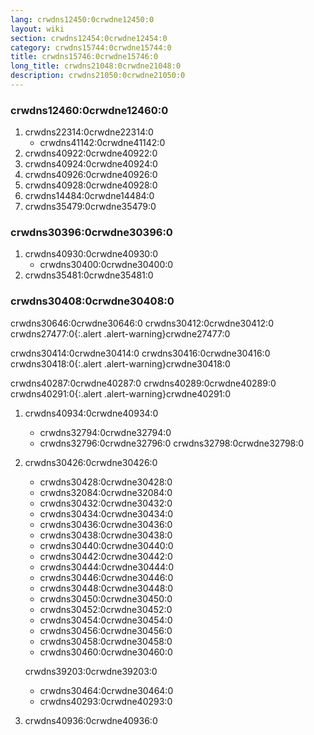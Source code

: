 ```yaml
---
lang: crwdns12450:0crwdne12450:0
layout: wiki
section: crwdns12454:0crwdne12454:0
category: crwdns15744:0crwdne15744:0
title: crwdns15746:0crwdne15746:0
long_title: crwdns21048:0crwdne21048:0
description: crwdns21050:0crwdne21050:0
---
```


### crwdns12460:0crwdne12460:0
1. crwdns22314:0crwdne22314:0
   - crwdns41142:0crwdne41142:0
1. crwdns40922:0crwdne40922:0
1. crwdns40924:0crwdne40924:0
1. crwdns40926:0crwdne40926:0
1. crwdns40928:0crwdne40928:0
1. crwdns14484:0crwdne14484:0
1. crwdns35479:0crwdne35479:0

### crwdns30396:0crwdne30396:0
1. crwdns40930:0crwdne40930:0
   - crwdns30400:0crwdne30400:0
1. crwdns35481:0crwdne35481:0

### crwdns30408:0crwdne30408:0

crwdns30646:0crwdne30646:0 crwdns30412:0crwdne30412:0
crwdns27477:0{:.alert .alert-warning}crwdne27477:0

crwdns30414:0crwdne30414:0 crwdns30416:0crwdne30416:0
crwdns30418:0{:.alert .alert-warning}crwdne30418:0

crwdns40287:0crwdne40287:0 crwdns40289:0crwdne40289:0
crwdns40291:0{:.alert .alert-warning}crwdne40291:0

1. crwdns40934:0crwdne40934:0
   - crwdns32794:0crwdne32794:0
   - crwdns32796:0crwdne32796:0 crwdns32798:0crwdne32798:0

1. crwdns30426:0crwdne30426:0
   - crwdns30428:0crwdne30428:0
   - crwdns32084:0crwdne32084:0
   - crwdns30432:0crwdne30432:0
   - crwdns30434:0crwdne30434:0
   - crwdns30436:0crwdne30436:0
   - crwdns30438:0crwdne30438:0
   - crwdns30440:0crwdne30440:0
   - crwdns30442:0crwdne30442:0
   - crwdns30444:0crwdne30444:0
   - crwdns30446:0crwdne30446:0
   - crwdns30448:0crwdne30448:0
   - crwdns30450:0crwdne30450:0
   - crwdns30452:0crwdne30452:0
   - crwdns30454:0crwdne30454:0
   - crwdns30456:0crwdne30456:0
   - crwdns30458:0crwdne30458:0
   - crwdns30460:0crwdne30460:0

   crwdns39203:0crwdne39203:0
      - crwdns30464:0crwdne30464:0
      - crwdns40293:0crwdne40293:0
1. crwdns40936:0crwdne40936:0
